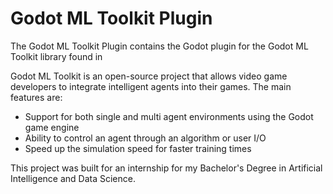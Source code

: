 # Godot ML Toolkit Plugin

The Godot ML Toolkit Plugin contains the Godot plugin for the Godot ML Toolkit library found in 

Godot ML Toolkit is an open-source project that allows video game developers to integrate intelligent agents into their games.
The main features are:
- Support for both single and multi agent environments using the Godot game engine
- Ability to control an agent through an algorithm or user I/O
- Speed up the simulation speed for faster training times

This project was built for an internship for my Bachelor's Degree in Artificial Intelligence and Data Science.


